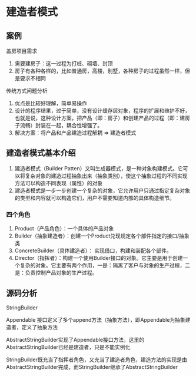 # 建造者模式

## 案例

盖房项目需求

1. 需要建房子：这一过程为打桩、砌墙、封顶
2. 房子有各种各样的，比如普通房，高楼，别墅，各种房子的过程虽然一样，但是要求不相同



传统方式问题分析

1. 优点是比较好理解，简单易操作
2. 设计的程序结果，过于简单，没有设计缓存层对象，程序的扩展和维护不好，也就是说，这种设计方案，把产品（即：房子）和创建产品的过程（即：建房子流畅）封装在一起，耦合性增强了。
3. 解决方案：将产品和产品建造过程解耦 => 建造者模式



## 建造者模式基本介绍

1. 建造者模式（Builder Patten）又叫生成器模式，是一种对象构建模式。它可以将复杂对象的建造过程抽象出来（抽象类别），使这个抽象过程的不同实现方法可以构造不同表现（属性）的对象
2. 建造者模式是一步一步创建一个复杂的对象，它允许用户只通过指定复杂对象的类型和内容就可以构造它们，用户不需要知道内部的具体构造细节。



### 四个角色

1. Product（产品角色）：一个具体的产品对象
2. Builder（抽象建造者）：创建一个Product兑现规定各个部件指定的接口/抽象类
3. ConcreteBuilder（具体建造者）： 实现借口，构建和装配各个部件。
4. Director（指挥者）：构建一个使用Builder接口的对象。它主要是用于创建一个复杂的对象。它主要有两个作用，一是：隔离了客户与对象的生产过程，二是：负责控制产品对象的生产过程。



## 源码分析

StringBuilder



Appendable 接口定义了多个append方法（抽象方法），即Appendable为抽象建造者，定义了抽象方法

AbstractStringBuilder实现了Appendable接口方法，这里的AbstractStringBuilder已经是建造者，只是不能实例化

StringBuilder既充当了指挥者角色，又充当了建造者角色，建造方法的实现是由AbstractStringBuilder完成，而StringBuilder继承了AbstractStringBuilder